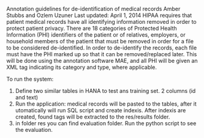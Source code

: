 Annotation guidelines for de-identification of medical records
Amber Stubbs and Ozlem Uzuner Last updated: April 1, 2014
HIPAA requires that patient medical records have all identifying information removed in order to protect patient privacy. There are 18 categories of Protected Health Information (PHI) identifiers of the patient or of relatives, employers, or household members of the patient that must be removed in order for a file to be considered de-identified.
In order to de-identify the records, each file must have the PHI marked up so that it can be removed/replaced later. This will be done using the annotation software MAE, and all PHI will be given an XML tag indicating its category and type, where applicable.


To run the system:
1. Define two similar tables in HANA to test ans training set.
	2 columns (id and text)
2. Run the application: medical records will be pasted to the tables, after it utomatically will run SQL script and create indexis. After indexis are created, found tags will be extracted to the res/results folder.
3. in folder res you can find evaluation folder. Run the python script to see the evaluation.
